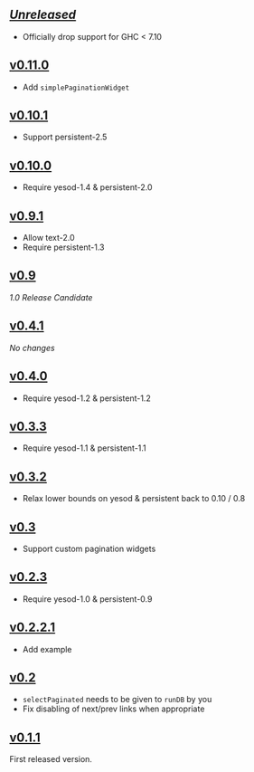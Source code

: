 ## [*Unreleased*](https://github.com/pbrisbin/yesod-paginator/compare/v0.11.0...master)

- Officially drop support for GHC < 7.10

## [v0.11.0](https://github.com/pbrisbin/yesod-paginator/compare/v0.10.1...v0.11.0)

- Add `simplePaginationWidget`

## [v0.10.1](https://github.com/pbrisbin/yesod-paginator/compare/v0.10.0...v0.10.1)

- Support persistent-2.5

## [v0.10.0](https://github.com/pbrisbin/yesod-paginator/compare/v0.9.1...v0.10.0)

- Require yesod-1.4 & persistent-2.0

## [v0.9.1](https://github.com/pbrisbin/yesod-paginator/compare/v0.9...v0.9.1)

- Allow text-2.0
- Require persistent-1.3

## [v0.9](https://github.com/pbrisbin/yesod-paginator/compare/v0.4.1...v0.9)

*1.0 Release Candidate*

## [v0.4.1](https://github.com/pbrisbin/yesod-paginator/compare/v0.4.0...v0.4.1)

*No changes*

## [v0.4.0](https://github.com/pbrisbin/yesod-paginator/compare/v0.3.3...v0.4.0)

- Require yesod-1.2 & persistent-1.2

## [v0.3.3](https://github.com/pbrisbin/yesod-paginator/compare/v0.3.2...v0.3.3)

- Require yesod-1.1 & persistent-1.1

## [v0.3.2](https://github.com/pbrisbin/yesod-paginator/compare/v0.3...v0.3.2)

- Relax lower bounds on yesod & persistent back to 0.10 / 0.8

## [v0.3](https://github.com/pbrisbin/yesod-paginator/compare/v0.2.3...v0.3)

- Support custom pagination widgets

## [v0.2.3](https://github.com/pbrisbin/yesod-paginator/compare/v0.2.2.1...v0.2.3)

- Require yesod-1.0 & persistent-0.9

## [v0.2.2.1](https://github.com/pbrisbin/yesod-paginator/compare/v0.2...v0.2.2.1)

- Add example

## [v0.2](https://github.com/pbrisbin/yesod-paginator/compare/v0.1.1...v0.2)

- `selectPaginated` needs to be given to `runDB` by you
- Fix disabling of next/prev links when appropriate

## [v0.1.1](https://github.com/pbrisbin/yesod-paginator/tree/v0.1.1)

First released version.
